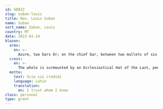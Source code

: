 ```yaml
---
id: G0022
slug: suban-louis
title: Rev. Louis Suban
name: Suban
sort_name: Suban, Louis
country: MT
date: 2022-01-24
blazon:
  arms:
    en: >-
      Azure, two bars Or; on the chief bar, between two mullets of six points Gules and a torteau bearing a dagger erect Argent with hilt and pommel of the Same; on the Centrebar, between two torteaux each bearing a dagger erect of the Fourth with hilt and pommel of the Same, a mullet of six points of the Third; in base, a dexter arm embowed fesswise vested Tenné, its hand proper at nombril holding in saltire two clockhands Sable.
  crest:
    en: >-
      The whole is surmounted by an Ecclesiastical Hat of the Last, pendant from which and clasped together above the centre of the shield by a pellet charged with a Maltese Cross of the Fourth, two cords with six tassels (1,2,3) all of the Same as befitting his rank as an archpriest and canon of a senior Maltese collegiate church.
  motto:
    text: Scio cui credidi
    language: Latin
    translation:
      en: I trust whom I know
class: personal
type: grant
---
```

